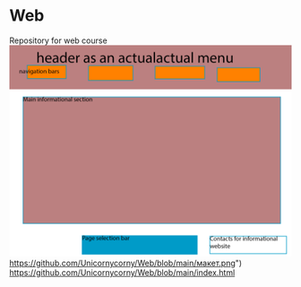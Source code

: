 # Web
Repository for web course
![webмакет.png](https://github.com/Unicornycorny/Web/blob/main/макет.png)https://github.com/Unicornycorny/Web/blob/main/макет.png")
https://github.com/Unicornycorny/Web/blob/main/index.html
